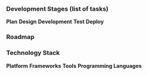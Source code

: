 ### Development Stages (list of tasks)
**Plan**
**Design**
**Development**
**Test**
**Deploy**
 
### Roadmap
 
### Technology Stack
**Platform**
**Frameworks**
**Tools**
**Programming Languages**

